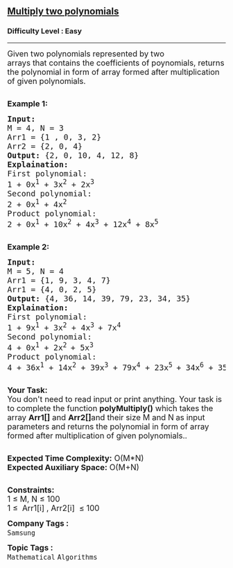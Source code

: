 <h2><a href="https://www.geeksforgeeks.org/problems/multiply-two-polynomals0721/1?page=4&category=Mathematical&difficulty=Easy&sortBy=submissions">Multiply two polynomials</a></h2><h3>Difficulty Level : Easy</h3><hr><div class="problems_problem_content__Xm_eO"><p><span style="font-size:18px">Given two polynomials represented by two arrays&nbsp;that&nbsp;contains the coefficients of poynomials, returns the polynomial in form of array formed after multiplication of given polynomials.</span></p>

<p><br>
<span style="font-size:18px"><strong>Example 1:</strong></span></p>

<pre><span style="font-size:18px"><strong>Input:</strong>
M = 4, N = 3
Arr1 = {1 , 0, 3, 2}
Arr2 = {2, 0, 4}
<strong>Output:</strong> {2, 0, 10, 4, 12, 8}
<strong>Explaination:</strong> 
First polynomial:&nbsp;
1 + 0x<sup>1</sup> + 3x<sup>2</sup> + 2x<sup>3</sup>
Second polynomial:&nbsp;
2 + 0x<sup>1</sup> + 4x<sup>2</sup>
Product polynomial:
2 + 0x<sup>1</sup> + 10x<sup>2</sup> + 4x<sup>3</sup> + 12x<sup>4</sup> + 8x<sup>5</sup></span></pre>

<p><br>
<span style="font-size:18px"><strong>Example 2:</strong></span></p>

<pre><span style="font-size:18px"><strong>Input:</strong>
M = 5, N = 4
Arr1 = {1, 9, 3, 4, 7}
Arr1 = {4, 0, 2, 5}
<strong>Output:</strong> {4, 36, 14, 39, 79, 23, 34, 35</span><span style="font-size:18px">}
<strong>Explaination:</strong> 
First polynomial:&nbsp;
1 + 9x<sup>1</sup> + 3x<sup>2</sup> + 4x<sup>3 </sup>+ 7x<sup>4</sup>
Second polynomial:&nbsp;
4 + 0x<sup>1</sup> + 2x<sup>2 </sup>+ 5x<sup>3</sup>
Product polynomial:
4 + 36x<sup>1</sup> + 14x<sup>2</sup> + 39x<sup>3</sup> + 79x<sup>4</sup>&nbsp;+ 23x<sup>5 </sup>+ 34x<sup>6</sup>&nbsp;+ 35x<sup>7</sup></span>
</pre>

<p><br>
<span style="font-size:18px"><strong>Your Task:</strong><br>
You don't need to read input or print anything. Your task is to complete the function&nbsp;<strong>polyMultiply()</strong>&nbsp;which takes the array <strong>Arr1[]</strong>&nbsp;and <strong>Arr2[]</strong>and their&nbsp;size M and N<strong>&nbsp;</strong>as input parameters&nbsp;and returns the polynomial in form of array formed after multiplication of given polynomials..</span></p>

<p><br>
<span style="font-size:18px"><strong>Expected Time Complexity:</strong> O(M*N)<br>
<strong>Expected Auxiliary Space:</strong> O(M+N)</span></p>

<p><br>
<span style="font-size:18px"><strong>Constraints:</strong><br>
1 ≤ M, N&nbsp;≤ 100<br>
1 ≤&nbsp; Arr1[i] , Arr2[i]&nbsp; ≤ 100</span></p>
</div><p><span style=font-size:18px><strong>Company Tags : </strong><br><code>Samsung</code>&nbsp;<br><p><span style=font-size:18px><strong>Topic Tags : </strong><br><code>Mathematical</code>&nbsp;<code>Algorithms</code>&nbsp;